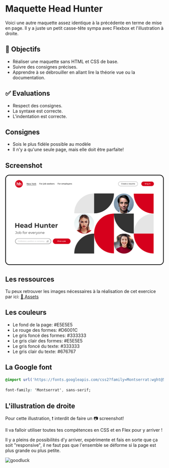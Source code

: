 # Maquette Head Hunter

Voici une autre maquette assez identique à la précédente en terme de mise en page. Il y a juste un petit casse-tête sympa avec Flexbox et l'illustration à droite.

## :memo: Objectifs

- Réaliser une maquette sans HTML et CSS de base.
- Suivre des consignes précises.
- Apprendre à se débrouiller en allant lire la théorie vue ou la documentation.

## :white_check_mark: Evaluations

- Respect des consignes.
- La syntaxe est correcte.
- L'indentation est correcte.

## Consignes

- Sois le plus fidèle possible au modèle
- Il n'y a qu'une seule page, mais elle doit être parfaite!

## Screenshot

![index](./img/17/HH.jpg)

## Les ressources

Tu peux retrouver les images nécessaires à la réalisation de cet exercice par ici: [📁 Assets](https://github.com/sirius-school/assets/tree/main/html-css/head-hunter)

## Les couleurs

- Le fond de la page: #E5E5E5
- Le rouge des formes: #D6001C
- Le gris foncé des formes: #333333
- Le gris clair des formes: #E5E5E5
- Le gris foncé du texte: #333333
- Le gris clair du texte: #676767

## La Google font

```css
@import url('https://fonts.googleapis.com/css2?family=Montserrat:wght@500;600;700&display=swap');

font-family: 'Montserrat', sans-serif;
```

## L'illustration de droite

Pour cette illustration, :exclamation: interdit de faire un :camera: screenshot!

Il va falloir utiliser toutes tes compétences en CSS et en Flex pour y arriver !

Il y a pleins de possibilités d'y arriver, expérimente et fais en sorte que ça soit "responsive", il ne faut pas que l'ensemble se déforme si la page est plus grande ou plus petite.

![goodluck](https://media.giphy.com/media/LsQpkOeqGS36jdJPN7/giphy.gif)
